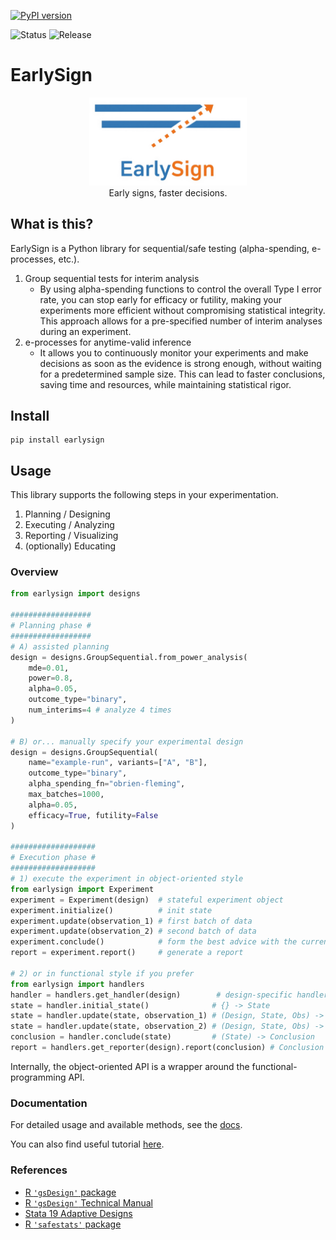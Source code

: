 [![PyPI version](https://img.shields.io/pypi/v/earlysign.svg)](https://pypi.org/project/earlysign/)

![Status](https://img.shields.io/badge/status-work%20in%20progress-yellow)
![Release](https://img.shields.io/badge/v1.0%20release-end%20of%202025-blue)

# EarlySign

<center>
<img src="https://github.com/takeshi-teshima/EarlySign/blob/main/docs/logo.png" width="50%"><br/>
Early signs, faster decisions.
</center>

## What is this?

EarlySign is a Python library for sequential/safe testing (alpha-spending, e-processes, etc.).

1. Group sequential tests for interim analysis
    - By using alpha-spending functions to control the overall Type I error rate, you can stop early for efficacy or futility, making your experiments more efficient without compromising statistical integrity. This approach allows for a pre-specified number of interim analyses during an experiment.
1. e-processes for anytime-valid inference
    - It allows you to continuously monitor your experiments and make decisions as soon as the evidence is strong enough, without waiting for a predetermined sample size. This can lead to faster conclusions, saving time and resources, while maintaining statistical rigor.


## Install

```
pip install earlysign
```

## Usage

This library supports the following steps in your experimentation.

1. Planning / Designing
1. Executing / Analyzing
1. Reporting / Visualizing
1. (optionally) Educating

### Overview

```python
from earlysign import designs

##################
# Planning phase #
##################
# A) assisted planning
design = designs.GroupSequential.from_power_analysis(
    mde=0.01,
    power=0.8,
    alpha=0.05,
    outcome_type="binary",
    num_interims=4 # analyze 4 times
)

# B) or... manually specify your experimental design
design = designs.GroupSequential(
    name="example-run", variants=["A", "B"],
    outcome_type="binary",
    alpha_spending_fn="obrien-fleming",
    max_batches=1000,
    alpha=0.05,
    efficacy=True, futility=False
)

###################
# Execution phase #
###################
# 1) execute the experiment in object-oriented style
from earlysign import Experiment
experiment = Experiment(design)  # stateful experiment object
experiment.initialize()          # init state
experiment.update(observation_1) # first batch of data
experiment.update(observation_2) # second batch of data
experiment.conclude()            # form the best advice with the current state
report = experiment.report()     # generate a report

# 2) or in functional style if you prefer
from earlysign import handlers
handler = handlers.get_handler(design)        # design-specific handler
state = handler.initial_state()              # {} -> State
state = handler.update(state, observation_1) # (Design, State, Obs) -> State
state = handler.update(state, observation_2) # (Design, State, Obs) -> State
conclusion = handler.conclude(state)         # (State) -> Conclusion
report = handlers.get_reporter(design).report(conclusion) # Conclusion -> Report
```

Internally, the object-oriented API is a wrapper around the functional-programming API.

### Documentation
For detailed usage and available methods, see the [docs](docs/).

You can also find useful tutorial [here](docs/tutorials).

### References
- [R `'gsDesign'` package](https://cran.r-project.org/web/packages/gsDesign/index.html)
- [R `'gsDesign'` Technical Manual](https://keaven.github.io/gsd-tech-manual/)
- [Stata 19 Adaptive Designs](https://www.stata.com/bookstore/adaptive-designs-reference-manual/)
- [R `'safestats'` package](https://cran.r-project.org/web/packages/safestats/safestats.pdf)
